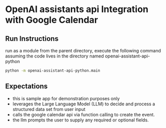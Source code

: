 # OpenAI assistants api Integration with Google Calendar

## Run Instructions

run as a module from the parent directory, execute the following command assuming the code lives in the directory named openai-assistant-api-python

```bash
python -m openai-assistant-api-python.main
```

## Expectations

- this is sample app for demonstration purposes only
- leverages the Large Language Model (LLM) to decide and process a structured data set from user input
- calls the google calendar api via function calling to create the event.
- the llm prompts the user to supply any required or optional fields.
